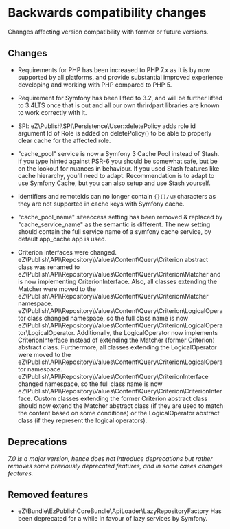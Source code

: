 # Backwards compatibility changes

Changes affecting version compatibility with former or future versions.

## Changes

* Requirements for PHP has been increased to PHP 7.x as it is by now supported by all platforms,
  and provide substantial improved experience developing and working  with PHP compared to PHP 5.

* Requirement for Symfony has been lifted to 3.2, and will be further lifted to 3.4LTS once that is out and all our own
  thrirdpart libraries are known to work correctly with it.

* SPI: eZ\Publish\SPI\Persistence\User::deletePolicy adds role id argument
  Id of Role is added on deletePolicy() to be able to properly clear cache
  for the affected role.

* "cache_pool" service is now a Symfony 3 Cache Pool instead of Stash. if you type hinted against PSR-6 you should be
  somewhat safe, but be on the lookout for nuances in behaviour. If you used Stash features like cache hierarchy,
  you'll need to adapt. Recommendation is to adapt to use Symfony Cache, but you can also setup and use Stash yourself.

* Identifiers and remoteIds can no longer contain `{}()/\@` characters as they are not supported in cache keys with
  Symfony cache.

* "cache_pool_name" siteaccess setting has been removed & replaced by "cache_service_name" as the semantic is different.
  The new setting should contain the full service name of a  symfony cache service, by default app_cache.app is used.

* Criterion interfaces were changed. eZ\Publish\API\Repository\Values\Content\Query\Criterion abstract class was 
  renamed to eZ\Publish\API\Repository\Values\Content\Query\Criterion\Matcher and is now implementing
  CriterionInterface. Also, all classes extending the Matcher were moved to the
  eZ\Publish\API\Repository\Values\Content\Query\Criterion\Matcher namespace. 
  eZ\Publish\API\Repository\Values\Content\Query\Criterion\LogicalOperator class changed namespace, so the full class
  name is now eZ\Publish\API\Repository\Values\Content\Query\Criterion\LogicalOperator\LogicalOperator. Additionally,
  the LogicalOperator now implements CriterionInterface instead of extending the Matcher (former Criterion) abstract
  class. Furthermore, all classes extending the LogicalOperator were moved to the
  eZ\Publish\API\Repository\Values\Content\Query\Criterion\LogicalOperator namespace.
  eZ\Publish\API\Repository\Values\Content\Query\CriterionInterface changed namespace, so the full class name is now
  eZ\Publish\API\Repository\Values\Content\Query\Criterion\CriterionInterface. Custom classes extending the former
  Criterion abstract class should now extend the Matcher abstract class (if they are used to match the content based on
  some conditions) or the LogicalOperator abstract class (if they represent the logical operators).

## Deprecations

_7.0 is a major version, hence does not introduce deprecations but rather removes some previously deprecated features,
and in some cases changes features._


## Removed features

* eZ\Bundle\EzPublishCoreBundle\ApiLoader\LazyRepositoryFactory
  Has been deprecated for a while in favour of lazy services by Symfony.
